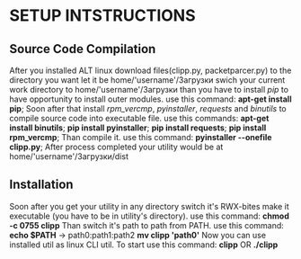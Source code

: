 # **SETUP INTSTRUCTIONS**

## **Source Code Compilation** 
After you installed ALT linux download files(clipp.py, packetparcer.py) to the directory you want let it be home/'username'/Загрузки swich your current work directory to home/'username'/Загрузки than you have to install *pip* to have opportunity to install outer modules. use this command:
**apt-get install pip**;
Soon after that install *rpm_vercmp*, *pyinstaller*, *requests* and *binutils* to compile source code into executable file. use this commands:
**apt-get install binutils**;
**pip install pyinstaller**;
**pip install requests**;
**pip install rpm_vercmp**;
Than compile it. use this command:
**pyinstaller --onefile clipp.py**;
After process completed your utility would be at home/'username'/Загрузки/dist

## **Installation** ##
Soon after you get your utility in any directory switch it's RWX-bites make it executable (you have to be in utility's directory). use this command:
**chmod -c 0755 clipp**
Than switch it's path to path from PATH. use this command:
**echo $PATH** -> path0:path1:path2
**mv clipp 'path0'**
Now you can use installed util as linux CLI util. To start use this command:
**clipp** OR **./clipp**


